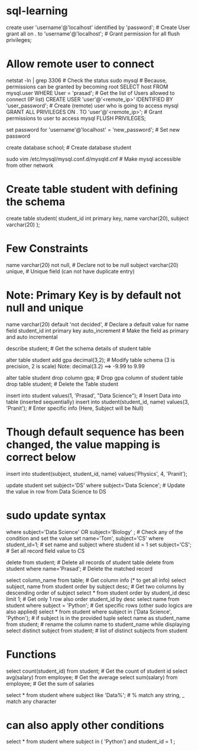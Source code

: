 # sql-learning
create user 'username'@'localhost' identified by 'password';        # Create User
grant all on *.* to 'username'@'localhost';                         # Grant permission for all
flush privileges;  

# Allow remote user to connect 
netstat -ln | grep 3306                                             # Check the status
sudo mysql                                                          # Because, permissions can be granted by becoming root
SELECT host FROM mysql.user WHERE User = 'prasad';                  # Get the list of Users allowed to connect (IP list)
CREATE USER 'user'@'<remote_ip>' IDENTIFIED BY 'user_password';     # Create (remote) user who is going to access mysql
GRANT ALL PRIVILEGES ON *.* TO 'user'@'<remote_ip>';                # Grant permissions to user to access mysql
FLUSH PRIVILEGES;

set password for 'username'@'localhost' = 'new_password';           # Set new password

create database school;                                             # Create database student   

sudo vim  /etc/mysql/mysql.conf.d/mysqld.cnf                        # Make mysql accessible from other network
                   
# Create table student with defining the schema 
create table student( 
  student_id int primary key,
  name varchar(20),
  subject varchar(20)
  );

# Few Constraints
name varchar(20) not null,                                          # Declare not to be null
subject varchar(20) unique,                                         # Unique field (can not have duplicate entry)
# Note: Primary Key is by default not null and unique 

name varchar(20) default 'not decided',                             # Declare a default value for name field
student_id int primary key auto_increment                           # Make the field as primary and auto incremental

describe student;                                                   # Get the schema details of student table

alter table student add gpa decimal(3,2);                           # Modify table schema (3 is precision, 2 is scale)
Note: decimal(3.2) ==> -9.99 to 9.99

alter table student drop column gpa;                                # Drop gpa column of student table
drop table student;                                                 # Delete the Table student

insert into student values(1, 'Prasad', "Data Science");            # Insert Data into table (inserted sequentially)
insert into student(student_id, name) values(3, 'Pranit');          # Enter specific info (Here, Subject will be Null)

# Though default sequence has been changed, the value mapping is correct below 
insert into student(subject, student_id, name) values('Physics', 4, 'Pranit');

update student set subject='DS' where subject='Data Science';       # Update the value in row from Data Science to DS

# sudo update syntax
where subject='Data Science' OR subject='Biology' ;                 # Check any of the condition and set the value
set name='Tom', subject='CS' where student_id=1;                    # set name and subject where student id = 1
set subject='CS';                                                   # Set all record field value to CS

delete from student;                                                # Delete all records of student table
delete from student where name='Prasad';                            # Delete the matched record

select column_name from table;                                      # Get column info (* to get all info)
select subject, name from student order by subject desc;            # Get two columns by descending order of subject 
select * from student order by student_id desc limit 1;             # Get only 1 row also order student_id by desc
select name from student where subject = 'Python';                  # Get specific rows  (other sudo logics are also applied)
select * from student where subject in ('Data Science', 'Python');  # if subject is in the provided tuple 
select name as student_name from student;                           # rename the column name to student_name while displaying
select distinct subject from student;                               # list of distinct subjects from student

# Functions
select count(student_id) from student;                              # Get the count of student id
select avg(salary) from employee;                                   # Get the average
select sum(salary) from employee;                                   # Get the sum of salaries

select * from student where subject like 'Data%';                   # % match any string, _ match any character



# can also apply other conditions 
select * from student where subject in ( 'Python') and student_id = 1 ;








